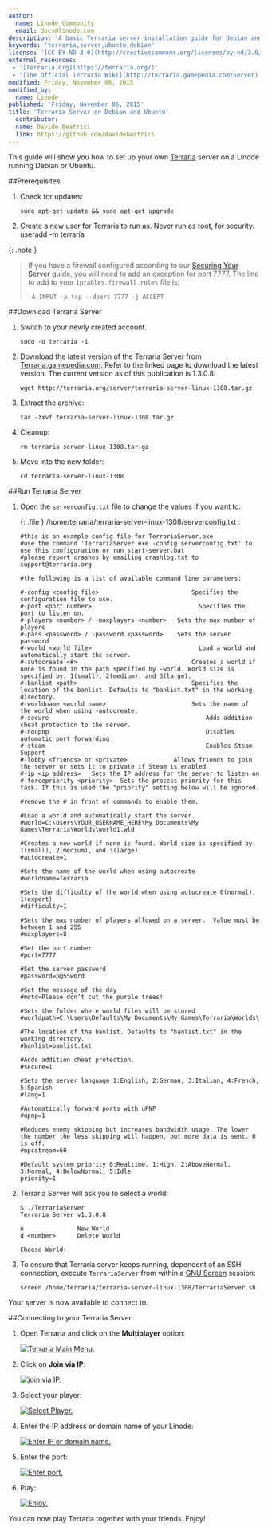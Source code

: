```yaml
---
author:
  name: Linode Community
  email: docs@linode.com
description: 'A basic Terraria server installation guide for Debian and Ubuntu'
keywords: 'terraria,server,ubuntu,debian'
license: '[CC BY-ND 3.0](http://creativecommons.org/licenses/by-nd/3.0/us/)'
external_resources:
 - '[Terraria.org](https://terraria.org/)'
 - '[The Official Terraria Wiki](http://terraria.gamepedia.com/Server)'
modified: Friday, November 06, 2015
modified_by:
  name: Linode
published: 'Friday, November 06, 2015'
title: 'Terraria Server on Debian and Ubuntu'
  contributor:
  name: Davide Beatrici
  link: https://github.com/davidebeatrici
---
```


This guide will show you how to set up your own [Terraria](https://terraria.org/) server on a Linode running Debian or Ubuntu.

##Prerequisites

1.  Check for updates:

        sudo apt-get update && sudo apt-get upgrade

2.  Create a new user for Terraria to run as. Never run as root, for security.
        useradd -m terraria

{: .note }
> If you have a firewall configured according to our [Securing Your Server](/docs/security/securing-your-server) guide, you will need to add an exception for port 7777. The line to add to your `iptables.firewall.rules` file is:
>
>     -A INPUT -p tcp --dport 7777 -j ACCEPT

##Download Terraria Server

1.  Switch to your newly created account.

        sudo -u terraria -i

2.  Download the latest version of the Terraria Server from [Terraria.gamepedia.com](http://terraria.gamepedia.com/Server). Refer to the linked page to download the latest version. The current version as of this publication is 1.3.0.8:

        wget http://terraria.org/server/terraria-server-linux-1308.tar.gz

3.  Extract the archive:

        tar -zxvf terraria-server-linux-1308.tar.gz

4.  Cleanup:

        rm terraria-server-linux-1308.tar.gz

5.  Move into the new folder:

        cd terraria-server-linux-1308

##Run Terraria Server

1.  Open the `serverconfig.txt` file to change the values if you want to:

    {: .file }
    /home/terraria/terraria-server-linux-1308/serverconfig.txt :
    
        #this is an example config file for TerrariaServer.exe
		#use the command 'TerrariaServer.exe -config serverconfig.txt' to use this configuration or run start-server.bat
		#please report crashes by emailing crashlog.txt to support@terraria.org

		#the following is a list of available command line parameters:

		#-config <config file>				            Specifies the configuration file to use.
		#-port <port number>				              Specifies the port to listen on.
		#-players <number> / -maxplayers <number>	Sets the max number of players
		#-pass <password> / -password <password>	Sets the server password
		#-world <world file>				              Load a world and automatically start the server.
		#-autocreate <#>			                  	Creates a world if none is found in the path specified by -world. World size is specified by: 1(small), 2(medium), and 3(large).
		#-banlist <path>			                  	Specifies the location of the banlist. Defaults to "banlist.txt" in the working directory.
		#-worldname <world name>             			Sets the name of the world when using -autocreate.
		#-secure			                        		Adds addition cheat protection to the server.
		#-noupnp				                        	Disables automatic port forwarding
		#-steam                         					Enables Steam Support
		#-lobby <friends> or <private>             Allows friends to join the server or sets it to private if Steam is enabled
		#-ip <ip address>	Sets the IP address for the server to listen on
		#-forcepriority <priority>	Sets the process priority for this task. If this is used the "priority" setting below will be ignored.

		#remove the # in front of commands to enable them.

		#Load a world and automatically start the server.
		#world=C:\Users\YOUR_USERNAME_HERE\My Documents\My Games\Terraria\Worlds\world1.wld

		#Creates a new world if none is found. World size is specified by: 1(small), 2(medium), and 3(large).
		#autocreate=1

		#Sets the name of the world when using autocreate
		#worldname=Terraria

		#Sets the difficulty of the world when using autocreate 0(normal), 1(expert)
		#difficulty=1

		#Sets the max number of players allowed on a server.  Value must be between 1 and 255
		#maxplayers=8

		#Set the port number
		#port=7777

		#Set the server password
		#password=p@55w0rd

		#Set the message of the day
		#motd=Please don’t cut the purple trees!

		#Sets the folder where world files will be stored
		#worldpath=C:\Users\Defaults\My Documents\My Games\Terraria\Worlds\

		#The location of the banlist. Defaults to "banlist.txt" in the working directory.
		#banlist=banlist.txt

		#Adds addition cheat protection.
		#secure=1

		#Sets the server language 1:English, 2:German, 3:Italian, 4:French, 5:Spanish
		#lang=1

		#Automatically forward ports with uPNP
		#upnp=1

		#Reduces enemy skipping but increases bandwidth usage. The lower the number the less skipping will happen, but more data is sent. 0 is off.
		#npcstream=60

		#Default system priority 0:Realtime, 1:High, 2:AboveNormal, 3:Normal, 4:BelowNormal, 5:Idle
		priority=1

2.  Terraria Server will ask you to select a world:

        $ ./TerrariaServer
        Terraria Server v1.3.0.8

        n               New World
        d <number>      Delete World

        Choose World:

3.  To ensure that Terraria server keeps running, dependent of an SSH connection, execute `TerrariaServer` from within a [GNU Screen](/docs/networking/ssh/using-gnu-screen-to-manage-persistent-terminal-sessions) session:

        screen /home/terraria/terraria-server-linux-1308/TerrariaServer.sh

Your server is now available to connect to. 

##Connecting to your Terraria Server

1.  Open Terraria and click on the **Multiplayer** option:

    [![Terraria Main Menu.](/docs/assets/terraria-select-multiplayer_small.png)](/docs/assets/terraria-select-multiplayer.png)

2.  Click on **Join via IP**:

    [![join via IP.](/docs/assets/terraria-join-via-ip_small.png)](/docs/assets/terraria-join-via-ip.png)

3.  Select your player:

    [![Select Player.](/docs/assets/terraria-select-player_small.png)](/docs/assets/terraria-select-player.png)

4.  Enter the IP address or domain name of your Linode:

    [![Enter IP or domain name.](/docs/assets/terraria-enter-ip_small.png)](/docs/assets/terraria-enter-ip.png)
	
4.  Enter the port:

    [![Enter port.](/docs/assets/terraria-enter-port_small.png)](/docs/assets/terraria-enter-port.png)
	
5.  Play:
	
    [![Enjoy.](/docs/assets/terraria-gameplay_small.png)](/docs/assets/terraria-gameplay.png)

You can now play Terraria together with your friends. Enjoy!
